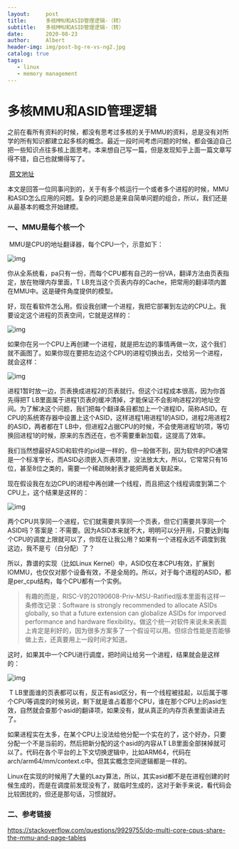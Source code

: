 ```yaml
---
layout:     post
title:      多核MMU和ASID管理逻辑-（转）
subtitle:   多核MMU和ASID管理逻辑-（转）
date:       2020-08-23
author:     Albert
header-img: img/post-bg-re-vs-ng2.jpg
catalog: true
tags:
   - linux
   - memory management  
---
```


# 多核MMU和ASID管理逻辑

​	之前在看所有资料的时候，都没有思考过多核的关于MMU的资料，总是没有对所学的所有知识都建立起多核的概念。最近一段时间考虑问题的时候，都会强迫自己把一些知识点往多核上面思考。本来想自己写一篇，但是发现知乎上面一篇文章写得不错，自己也就懒得写了。

​    [原文地址](https://zhuanlan.zhihu.com/p/118244515)

​	本文是回答一位同事问到的，关于有多个核运行一个或者多个进程的时候，MMU和ASID怎么应用的问题。复杂的问题总是来自简单问题的组合，所以，我们还是从最基本的概念开始建模。

### 一、MMU是每个核一个

​	MMU是CPU的地址翻译器，每个CPU一个，示意如下：

![img](https://gitee.com/cclinuxer/blog_image/raw/master/image/v2-88674acadc0a7c3c8b816d1933ec12e7_720w.jpg)

​	你从全系统看，pa只有一份，而每个CPU都有自己的一份VA，翻译方法由页表指定，放在物理内存里面，T LB充当这个页表内存的Cache，把常用的翻译项内置在MMU中。这是硬件角度提供的模型。

​	好，现在看软件怎么用。假设我创建一个进程，我把它部署到左边的CPU上。我要设定这个进程的页表空间，它就是这样的：

![img](https://gitee.com/cclinuxer/blog_image/raw/master/image/v2-1226aa75f0ca62069f137250ac0b58ba_720w.jpg)

​	如果你在另一个CPU上再创建一个进程，就是把左边的事情再做一次，这个我们就不画图了。如果你现在要把左边这个CPU的进程切换出去，交给另一个进程，就会这样：

![img](https://gitee.com/cclinuxer/blog_image/raw/master/image/v2-cec8ccf21e8c800913c3420f93af1e1e_720w.jpg)

​	进程1暂时放一边，页表换成进程2的页表就行。但这个过程成本很高，因为你首先得把T LB里面属于进程1页表的缓冲清掉，才能保证不会影响进程2的地址空间。为了解决这个问题，我们把每个翻译条目都加上一个进程ID，简称ASID。在CPU的系统寄存器中设置上这个ASID，这样进程1用进程1的ASID，进程2用进程2的ASID，两者都在T LB中，但进程2占据CPU的时候，不会使用进程1的项，等切换回进程1的时候，原来的东西还在，也不需要重新加载，这提高了效率。

我们当然想最好ASID和软件的pid是一样的，但一般做不到，因为软件的PID通常是一个标准字长，而ASID必须嵌入页表项里，没法放太大，所以，它常常只有16位，甚至8位之类的，需要一个稀疏映射表才能把两者关联起来。

现在假设我在左边CPU的进程中再创建一个线程，而且把这个线程调度到第二个CPU上，这个结果是这样的：

![img](https://gitee.com/cclinuxer/blog_image/raw/master/image/v2-fe3403048822c2542ab1dc536d10bd11_720w.jpg)

​	两个CPU共享同一个进程，它们就需要共享同一个页表，但它们需要共享同一个ASID吗？答案是：不需要。因为ASID本来就不大，明明可以分开用，只要达到每个CPU的调度上限就可以了，你现在让我公用？如果有一个进程永远不调度到我这边，我不是亏（白分配）了？

所以，靠谱的实现（比如Linux Kernel）中，ASID仅在本CPU有效，扩展到IOMMU，也仅仅对那个设备有效，不是全局的。所以，对于每个进程的ASID，都是per_cpu结构，每个CPU都有一个实例。

> 有趣的而是，RISC-V的20190608-Priv-MSU-Ratified版本里面有这样一条修改记录：Software is strongly recommended to allocate ASIDs globally, so that a future extension can globalize ASIDs for imporved performance and hardware flexibility。做这个统一对软件来说未来表面上肯定是利好的，因为很多方案多了一个假设可以用。但综合性能是否能够做上去，还真要用上一段时间才知道。

​	这时，如果其中一个CPU进行调度，把时间让给另一个进程，结果就会是这样的：

![img](https://gitee.com/cclinuxer/blog_image/raw/master/image/v2-d61a787e304a3a60df0545da651f904e_720w.jpg)

​	T LB里面谁的页表都可以有，反正有asid区分，有一个线程被挂起，以后属于哪个CPU等调度的时候另说，剩下就是谁占着那个CPU，谁在那个CPU上的asid生效，自然就会查那个asid的翻译项，如果没有，就从真正的内存页表里面读进去了。

​	如果进程实在太多，在某个CPU上没法给他分配一个实在的了，这个好办，只要分配一个不是当前的，然后把新分配的这个asid的内容从T LB里面全部抹掉就可以了。代码在各个平台的上下文切换逻辑中，比如ARM64，代码在arch/arm64/mm/context.c中。但其实概念空间逻辑都是一样的。

​	Linux在实现的时候用了大量的Lazy算法，所以，其实asid都不是在进程创建的时候生成的，而是在调度前发现没有了，就临时生成的，这对于新手来说，看代码会比较困扰的，但还是那句话，习惯就好。

### 二、参考链接

  https://stackoverflow.com/questions/9929755/do-multi-core-cpus-share-the-mmu-and-page-tables

  